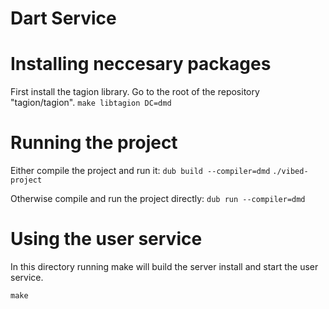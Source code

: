# Dart Service

# Installing neccesary packages
First install the tagion library. Go to the root of the repository "tagion/tagion".
`make libtagion DC=dmd`

# Running the project
Either compile the project and run it:
`dub build --compiler=dmd`
`./vibed-project`

Otherwise compile and run the project directly:
`dub run --compiler=dmd`

# Using the user service
In this directory running make will build the server install and start the user service.

```
make
```
